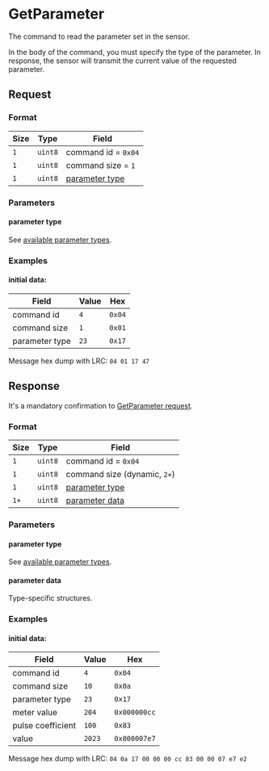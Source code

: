 # GetParameter

The command to read the parameter set in the sensor.

In the body of the command, you must specify the type of the parameter.
In response, the sensor will transmit the current value of the requested parameter.


## Request

### Format

| Size | Type    | Field                             |
| ---- | ------- | --------------------------------- |
| `1`  | `uint8` | command id = `0x04`               |
| `1`  | `uint8` | command size = `1`                |
| `1`  | `uint8` | [parameter type](#parameter-type) |

### Parameters

#### parameter type

See [available parameter types](../parameter-types.md).

### Examples

#### initial data:

| Field          | Value | Hex    |
| -------------- | ----- | ------ |
| command id     | `4`   | `0x04` |
| command size   | `1`   | `0x01` |
| parameter type | `23`  | `0x17` |

Message hex dump with LRC: `04 01 17 47`


## Response

It's a mandatory confirmation to [GetParameter request](./GetParameter.md#request).

### Format

| Size | Type    | Field                             |
| ---- | ------- | --------------------------------- |
| `1`  | `uint8` | command id = `0x04`               |
| `1`  | `uint8` | command size (dynamic, `2+`)      |
| `1`  | `uint8` | [parameter type](#parameter-type) |
| `1+` | `uint8` | [parameter data](#parameter-data) |

### Parameters

#### parameter type

See [available parameter types](../parameter-types.md).

#### parameter data

Type-specific structures.

### Examples

#### initial data:

| Field             | Value  | Hex          |
| ----------------- | ------ | ------------ |
| command id        | `4`    | `0x04`       |
| command size      | `10`   | `0x0a`       |
| parameter type    | `23`   | `0x17`       |
| meter value       | `204`  | `0x000000cc` |
| pulse coefficient | `100`  | `0x83`       |
| value             | `2023` | `0x000007e7` |

Message hex dump with LRC: `04 0a 17 00 00 00 cc 83 00 00 07 e7 e2`
